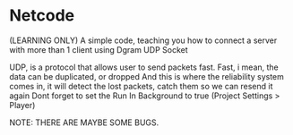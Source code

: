 # Netcode
(LEARNING ONLY)
A simple code, teaching you how to connect a server with more than 1 client using Dgram UDP Socket

UDP, is a protocol that allows user to send packets fast. Fast, i mean, the data can be duplicated, or dropped
And this is where the reliability system comes in, it will detect the lost packets, catch them so we can resend it again
Dont forget to set the Run In Background to true (Project Settings > Player)

NOTE: THERE ARE MAYBE SOME BUGS.
